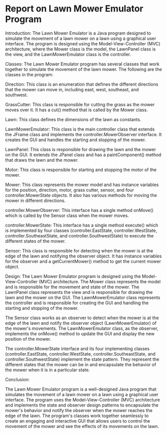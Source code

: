 # Report on Lawn Mower Emulator Program

Introduction:
The Lawn Mower Emulator is a Java program designed to simulate the movement of a lawn mower on a lawn using a graphical user interface. The program is designed using the Model-View-Controller (MVC) architecture, where the Mower class is the model, the LawnPanel class is the view, and the LawnMowerEmulator class is the controller.

Classes:
The Lawn Mower Emulator program has several classes that work together to simulate the movement of the lawn mower. The following are the classes in the program:

Direction: This class is an enumeration that defines the different directions that the mower can move in, including east, west, southeast, and southwest.

GrassCutter: This class is responsible for cutting the grass as the mower moves over it. It has a cut() method that is called by the Mower class.

Lawn: This class defines the dimensions of the lawn as constants.

LawnMowerEmulator: This class is the main controller class that extends the JFrame class and implements the controller.MowerObserver interface. It creates the GUI and handles the starting and stopping of the mower.

LawnPanel: This class is responsible for drawing the lawn and the mower on the GUI. It extends the JPanel class and has a paintComponent() method that draws the lawn and the mower.

Motor: This class is responsible for starting and stopping the motor of the mower.

Mower: This class represents the mower model and has instance variables for the position, direction, motor, grass cutter, sensor, and four controller.MowerState objects. It also has various methods for moving the mower in different directions.

controller.MowerObserver: This interface has a single method onMove() which is called by the Sensor class when the mower moves.

controller.MowerState: This interface has a single method execute() which is implemented by four classes (controller.EastState, controller.WestState, controller.SoutheastState, and controller.SouthwestState) to execute the different states of the mower.

Sensor: This class is responsible for detecting when the mower is at the edge of the lawn and notifying the observer object. It has instance variables for the observer and a getCurrentMower() method to get the current mower object.

Design:
The Lawn Mower Emulator program is designed using the Model-View-Controller (MVC) architecture. The Mower class represents the model and is responsible for the movement and state of the mower. The LawnPanel class represents the view and is responsible for drawing the lawn and the mower on the GUI. The LawnMowerEmulator class represents the controller and is responsible for creating the GUI and handling the starting and stopping of the mower.

The Sensor class works as an observer to detect when the mower is at the edge of the lawn and notify the observer object (LawnMowerEmulator) of the mower's movements. The LawnMowerEmulator class, as the observer, implements the onMove() method to update the GUI and display the new position of the mower.

The controller.MowerState interface and its four implementing classes (controller.EastState, controller.WestState, controller.SoutheastState, and controller.SouthwestState) implement the state pattern. They represent the different states that the mower can be in and encapsulate the behavior of the mower when it is in a particular state.

Conclusion:

The Lawn Mower Emulator program is a well-designed Java program that simulates the movement of a lawn mower on a lawn using a graphical user interface. The program uses the Model-View-Controller (MVC) architecture and implements the state and observer design patterns to encapsulate the mower's behavior and notify the observer when the mower reaches the edge of the lawn. The program's classes work together seamlessly to create an engaging and interactive GUI that allows users to control the movement of the mower and see the effects of its movements on the lawn.